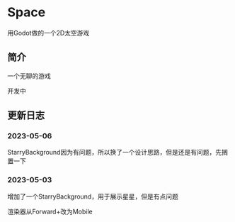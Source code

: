 # Space

用Godot做的一个2D太空游戏

## 简介

一个无聊的游戏

开发中

## 更新日志

### 2023-05-06

StarryBackground因为有问题，所以换了一个设计思路，但是还是有问题，先搁置一下

### 2023-05-03

增加了一个StarryBackground，用于展示星星，但是有点问题

渲染器从Forward+改为Mobile
